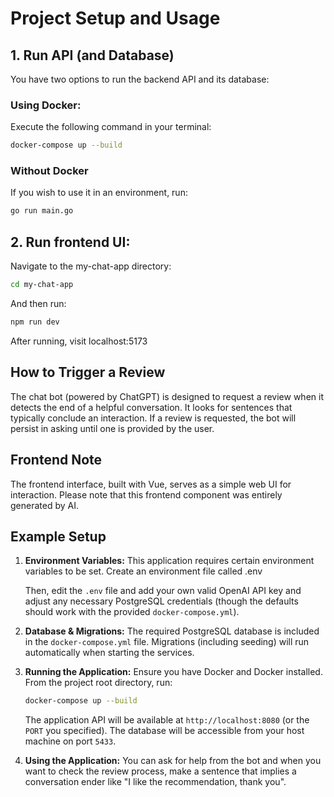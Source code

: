 # Project Setup and Usage

## 1. Run API (and Database)

You have two options to run the backend API and its database:

### Using Docker:

Execute the following command in your terminal:

```bash
docker-compose up --build
```

### Without Docker

If you wish to use it in an environment, run:
```bash
go run main.go
```


## 2. Run frontend UI:
Navigate to the my-chat-app directory:
```bash
cd my-chat-app
```
And then run:
```bash
npm run dev
```

After running, visit localhost:5173

## How to Trigger a Review

The chat bot (powered by ChatGPT) is designed to request a review when it detects the end of a helpful conversation. It looks for sentences that typically conclude an interaction. If a review is requested, the bot will persist in asking until one is provided by the user.
## Frontend Note

The frontend interface, built with Vue, serves as a simple web UI for interaction. Please note that this frontend component was entirely generated by AI.

## Example Setup

1.  **Environment Variables:** This application requires certain environment variables to be set. Create an environment file called .env

    Then, edit the `.env` file and add your own valid OpenAI API key and adjust any necessary PostgreSQL credentials (though the defaults should work with the provided `docker-compose.yml`).

2.  **Database & Migrations:** The required PostgreSQL database is included in the `docker-compose.yml` file. Migrations (including seeding) will run automatically when starting the services.

3.  **Running the Application:** Ensure you have Docker and Docker installed. From the project root directory, run:
    ```bash
    docker-compose up --build
    ```
    The application API will be available at `http://localhost:8080` (or the `PORT` you specified). The database will be accessible from your host machine on port `5433`.

4. **Using the Application:** You can ask for help from the bot and when you want to check the review process, make a sentence that implies a conversation ender like "I like the recommendation, thank you".
